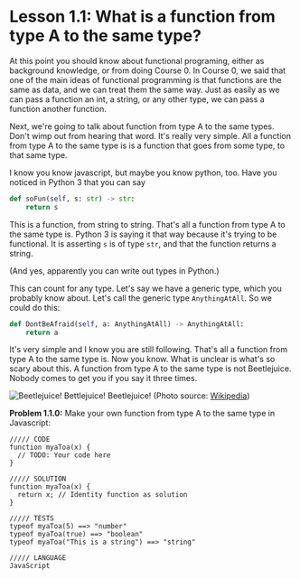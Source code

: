 # Lesson 1.1: What is a function from type A to the same type?

At this point you should know about functional programing, either as background knowledge, or from doing Course 0. In Course 0, we said that one of the main ideas of functional programming is that functions are the same as data, and we can treat them the same way. Just as easily as we can pass a function an int, a string, or any other type, we can pass a function another function.

Next, we're going to talk about function from type A to the same types. Don't wimp out from hearing that word. It's really very simple. All a function from type A to the same type is is a function that goes from some type, to that same type.

I know you know javascript, but maybe you know python, too. Have you noticed in Python 3 that you can say 

```python
def soFun(self, s: str) -> str:
    return s
```

This is a function, from string to string. That's all a function from type A to the same type is. Python 3 is saying it that way because it's trying to be functional. It is asserting `s` is of type `str`, and that the function returns a string.

(And yes, apparently you can write out types in Python.)

This can count for any type. Let's say we have a generic type, which you probably know about. Let's call the generic type `AnythingAtAll`. So we could do this:

```python
def DontBeAfraid(self, a: AnythingAtAll) -> AnythingAtAll:
    return a
```

It's very simple and I know you are still following. That's all a function from type A to the same type is. Now you know. What is unclear is what's so scary about this. A function from type A to the same type is not Beetlejuice. Nobody comes to get you if you say it three times.

![Beetlejuice! Bettlejuice! Beetlejuice!](https://upload.wikimedia.org/wikipedia/en/7/76/Beetlejuice_%281988_film_poster%29.png)
(Photo source: [Wikipedia](https://en.wikipedia.org/wiki/File:Beetlejuice_(1988_film_poster).png))

**Problem 1.1.0:** Make your own function from type A to the same type in Javascript:

```problem
///// CODE
function myaToa(x) {
  // TODO: Your code here
}

///// SOLUTION
function myaToa(x) {
  return x; // Identity function as solution
}

///// TESTS
typeof myaToa(5) ==> "number"
typeof myaToa(true) ==> "boolean"
typeof myaToa("This is a string") ==> "string"

///// LANGUAGE
JavaScript
```

